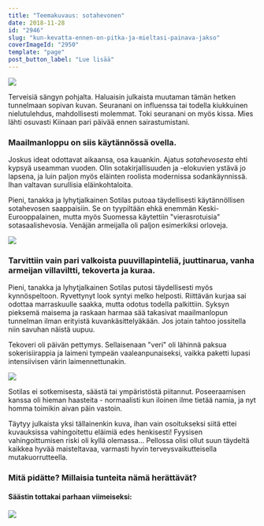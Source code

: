 ```yaml
---
title: "Teemakuvaus: sotahevonen"
date: 2018-11-28
id: "2946"
slug: "kun-kevatta-ennen-on-pitka-ja-mieltasi-painava-jakso"
coverImageId: "2950"
template: "page"
post_button_label: "Lue lisää"
---
```


![](/images/46262677_2457200384321045_1484200136102903808_n.jpg)

Terveisiä sängyn pohjalta. Haluaisin julkaista muutaman tämän hetken tunnelmaan sopivan kuvan. Seuranani on influenssa tai todella kiukkuinen nielutulehdus, mahdollisesti molemmat. Toki seuranani on myös kissa. Mies lähti osuvasti Kiinaan pari päivää ennen sairastumistani.

### Maailmanloppu on siis käytännössä ovella.

Joskus ideat odottavat aikaansa, osa kauankin. Ajatus _sotahevosesta_ ehti kypsyä useamman vuoden. Olin sotakirjallisuuden ja -elokuvien ystävä jo lapsena, ja luin paljon myös eläinten roolista modernissa sodankäynnissä. Ihan valtavan surullisia eläinkohtaloita.

Pieni, tanakka ja lyhytjalkainen Sotilas putoaa täydellisesti käytännöllisen sotahevosen saappaisiin. Se on tyypiltään ehkä enemmän Keski-Eurooppalainen, mutta myös Suomessa käytettiin "vierasrotuisia" sotasaalishevosia. Venäjän armeijalla oli paljon esimerkiksi orloveja.

![](/images/unknown-soldier-21.jpg)

### Tarvittiin vain pari valkoista puuvillapinteliä, juuttinarua, vanha armeijan villaviltti, tekoverta ja kuraa.

Pieni, tanakka ja lyhytjalkainen Sotilas putosi täydellisesti myös kynnöspeltoon. Ryvettynyt look syntyi melko helposti. Riittävän kurjaa sai odottaa marraskuulle saakka, mutta odotus todella palkittiin. Syksyn pieksemä maisema ja raskaan harmaa sää takasivat maailmanlopun tunnelman ilman erityistä kuvankäsittelyäkään. Jos jotain tahtoo jossitella niin savuhan näistä uupuu.

Tekoveri oli päivän pettymys. Sellaisenaan "veri" oli lähinnä paksua sokerisiirappia ja laimeni tympeän vaaleanpunaiseksi, vaikka paketti lupasi intensiivisen värin laimennettunakin.

![](/images/unknown-soldier-36-Edit.jpg)

Sotilas ei sotkemisesta, säästä tai ympäristöstä piitannut. Poseeraamisen kanssa oli hieman haasteita - normaalisti kun iloinen ilme tietää namia, ja nyt homma toimikin aivan päin vastoin.

Täytyy julkaista yksi tällainenkin kuva, ihan vain osoitukseksi siitä ettei kuvauksissa vahingoitettu eläimiä edes henkisesti! Fyysisen vahingoittumisen riski oli kyllä olemassa... Pellossa olisi ollut suun täydeltä kaikkea hyvää maisteltavaa, varmasti hyvin terveysvaikutteisella mutakuorrutteella.

### Mitä pidätte? Millaisia tunteita nämä herättävät?

#### Säästin tottakai parhaan viimeiseksi:

![](/images/unknown-soldier-103-Edit-5-2.jpg)
